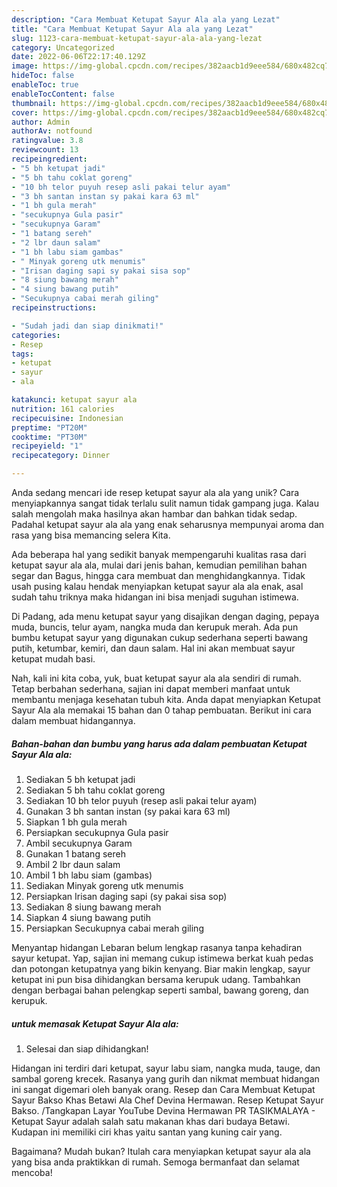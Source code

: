 ```yaml
---
description: "Cara Membuat Ketupat Sayur Ala ala yang Lezat"
title: "Cara Membuat Ketupat Sayur Ala ala yang Lezat"
slug: 1123-cara-membuat-ketupat-sayur-ala-ala-yang-lezat
category: Uncategorized
date: 2022-06-06T22:17:40.129Z
image: https://img-global.cpcdn.com/recipes/382aacb1d9eee584/680x482cq70/ketupat-sayur-ala-ala-foto-resep-utama.jpg
hideToc: false
enableToc: true
enableTocContent: false
thumbnail: https://img-global.cpcdn.com/recipes/382aacb1d9eee584/680x482cq70/ketupat-sayur-ala-ala-foto-resep-utama.jpg
cover: https://img-global.cpcdn.com/recipes/382aacb1d9eee584/680x482cq70/ketupat-sayur-ala-ala-foto-resep-utama.jpg
author: Admin
authorAv: notfound
ratingvalue: 3.8
reviewcount: 13
recipeingredient:
- "5 bh ketupat jadi"
- "5 bh tahu coklat goreng"
- "10 bh telor puyuh resep asli pakai telur ayam"
- "3 bh santan instan sy pakai kara 63 ml"
- "1 bh gula merah"
- "secukupnya Gula pasir"
- "secukupnya Garam"
- "1 batang sereh"
- "2 lbr daun salam"
- "1 bh labu siam gambas"
- " Minyak goreng utk menumis"
- "Irisan daging sapi sy pakai sisa sop"
- "8 siung bawang merah"
- "4 siung bawang putih"
- "Secukupnya cabai merah giling"
recipeinstructions:

- "Sudah jadi dan siap dinikmati!"
categories:
- Resep
tags:
- ketupat
- sayur
- ala

katakunci: ketupat sayur ala 
nutrition: 161 calories
recipecuisine: Indonesian
preptime: "PT20M"
cooktime: "PT30M"
recipeyield: "1"
recipecategory: Dinner

---
```





Anda sedang mencari ide resep ketupat sayur ala ala yang unik? Cara menyiapkannya sangat tidak terlalu sulit namun tidak gampang juga. Kalau salah mengolah maka hasilnya akan hambar dan bahkan tidak sedap. Padahal ketupat sayur ala ala yang enak seharusnya mempunyai aroma dan rasa yang bisa memancing selera Kita.





Ada beberapa hal yang sedikit banyak mempengaruhi kualitas rasa dari ketupat sayur ala ala, mulai dari jenis bahan, kemudian pemilihan bahan segar dan Bagus, hingga cara membuat dan menghidangkannya. Tidak usah pusing kalau hendak menyiapkan ketupat sayur ala ala enak,      asal sudah tahu triknya maka hidangan ini bisa menjadi suguhan istimewa.














Di Padang, ada menu ketupat sayur yang disajikan dengan daging, pepaya muda, buncis, telur ayam, nangka muda dan kerupuk merah. Ada pun bumbu ketupat sayur yang digunakan cukup sederhana seperti bawang putih, ketumbar, kemiri, dan daun salam. Hal ini akan membuat sayur ketupat mudah basi.






Nah, kali ini kita coba, yuk, buat ketupat sayur ala ala sendiri di rumah. Tetap berbahan sederhana, sajian ini dapat memberi manfaat untuk membantu menjaga kesehatan tubuh kita. Anda dapat menyiapkan Ketupat Sayur Ala ala memakai 15 bahan dan 0 tahap pembuatan. Berikut ini cara dalam membuat hidangannya.

<!--inarticleads1-->

##### Bahan-bahan dan bumbu yang harus ada dalam pembuatan Ketupat Sayur Ala ala:

1. Sediakan 5 bh ketupat jadi
1. Sediakan 5 bh tahu coklat goreng
1. Sediakan 10 bh telor puyuh (resep asli pakai telur ayam)
1. Gunakan 3 bh santan instan (sy pakai kara 63 ml)
1. Siapkan 1 bh gula merah
1. Persiapkan secukupnya Gula pasir
1. Ambil secukupnya Garam
1. Gunakan 1 batang sereh
1. Ambil 2 lbr daun salam
1. Ambil 1 bh labu siam (gambas)
1. Sediakan  Minyak goreng utk menumis
1. Persiapkan Irisan daging sapi (sy pakai sisa sop)
1. Sediakan 8 siung bawang merah
1. Siapkan 4 siung bawang putih
1. Persiapkan Secukupnya cabai merah giling


Menyantap hidangan Lebaran belum lengkap rasanya tanpa kehadiran sayur ketupat. Yap, sajian ini memang cukup istimewa berkat kuah pedas dan potongan ketupatnya yang bikin kenyang. Biar makin lengkap, sayur ketupat ini pun bisa dihidangkan bersama kerupuk udang. Tambahkan dengan berbagai bahan pelengkap seperti sambal, bawang goreng, dan kerupuk. 

<!--inarticleads2-->

#####  untuk memasak Ketupat Sayur Ala ala:


1. Selesai dan siap dihidangkan!

Hidangan ini terdiri dari ketupat, sayur labu siam, nangka muda, tauge, dan sambal goreng krecek. Rasanya yang gurih dan nikmat membuat hidangan ini sangat digemari oleh banyak orang. Resep dan Cara Membuat Ketupat Sayur Bakso Khas Betawi Ala Chef Devina Hermawan. Resep Ketupat Sayur Bakso. /Tangkapan Layar YouTube Devina Hermawan PR TASIKMALAYA - Ketupat Sayur adalah salah satu makanan khas dari budaya Betawi. Kudapan ini memiliki ciri khas yaitu santan yang kuning cair yang. 

Bagaimana? Mudah bukan? Itulah cara menyiapkan ketupat sayur ala ala yang bisa anda praktikkan di rumah. Semoga bermanfaat dan selamat mencoba!
